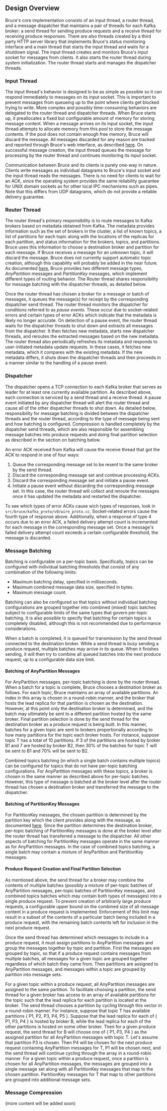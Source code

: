 ## Design Overview

Bruce's core implementation consists of an input thread, a router thread, and a
message dispatcher that maintains a pair of threads for each Kafka broker: a
send thread for sending produce requests and a receive thread for receiving
produce responses.  There are also threads created by a third party HTTP server
library that implements Bruce's status monitoring interface and a main thread
that starts the input thread and waits for a shutdown signal.  The input thread
creates and monitors Bruce's input socket for messages from clients.  It also
starts the router thread during system initialization.  The router thread
starts and manages the dispatcher threads.

### Input Thread

The input thread's behavior is designed to be as simple as possible so it can
respond immediately to messages on its input socket.  This is important to
prevent messages from queueing up to the point where clients get blocked trying
to write.  More complex and possibly time-consuming behaviors are delegated to
the router thread and dispatcher threads.  When Bruce starts up, it
preallocates a fixed but configurable amount of memory for storing message
content.  When a message arrives on its input socket, the input thread attempts
to allocate memory from this pool to store the message contents.  If the pool
does not contain enough free memory, Bruce will discard the message.  All
messages discarded for any reason are tracked and reported through Bruce's web
interface, as described
[here](https://github.com/tagged/bruce/blob/master/doc/status_monitoring.md#discard-reporting).
On successful message creation, the input thread queues the message for
processing by the router thread and continues monitoring its input socket.

Communication between Bruce and its clients is purely one-way in nature.
Clients write messages as individual datagrams to Bruce's input socket and the
input thread reads the messages.  There is no need for clients to wait for an
ACK, since the operating system provides the same reliability guarantee for
UNIX domain sockets as for other local IPC mechanisms such as pipes.  Note that
this differs from UDP datagrams, which do not provide a reliable delivery
guarantee.

### Router Thread

The router thread's primary responsibility is to route messages to Kafka
brokers based on metadata obtained from Kafka.  The metadata provides
information such as the set of brokers in the cluster, a list of known topics,
a list of partitions for each topic along with the locations of the replicas
for each partition, and status information for the brokers, topics, and
partitions.  Bruce uses this information to choose a destination broker and
partition for each message.  If Bruce receives a message for an unknown topic,
it will discard the message.  Bruce does not currently support automatic topic
creation, although this capability will probably be added in the near future.
As documented
[here](https://github.com/tagged/bruce/blob/master/doc/sending_messages.md#message-types),
Bruce provides two different message types, *AnyPartition* messages and
*PartitionKey* messages, which implement different types of routing behavior.
The Router thread shares responsibility for message batching with the
dispatcher threads, as detailed below.

Once the router thread has chosen a broker for a message or batch of messages,
it queues the message(s) for receipt by the corresponding dispatcher send
thread.  The router thread monitors the dispatcher for conditions referred to
as *pause events*.  These occur due to socket-related errors and certain types
of error ACKs which indicate that the metadata is likely no longer accurate.
On detection of a pause event, the router thread waits for the dispatcher
threads to shut down and extracts all messages from the dispatcher.  It then
fetches new metadata, starts new dispatcher threads, and reroutes the extracted
messages based on the new metadata.  The router thread also periodically
refreshes its metadata and responds to user-initiated metadata update requests.
In these cases, it fetches new metadata, which it compares with the existing
metadata.  If the new metadata differs, it shuts down the dispatcher threads
and then proceeds in a manner similar to the handling of a pause event.

### Dispatcher

The dispatcher opens a TCP connection to each Kafka broker that serves as
leader for at least one currently available partition.  As described above,
each connection is serviced by a send thread and a receive thread.  A pause
event initiated by any dispatcher thread will alert the router thread and cause
all of the other dispatcher threads to shut down.  As detailed below,
responsibility for message batching is divided between the dispatcher threads
and the router thread, according to the type of message being sent and how
batching is configured.  Compression is handled completely by the dispatcher
send threads, which are also responsible for assembling message batches into
produce requests and doing final partition selection as described in the
section on batching below.

An error ACK received from Kafka will cause the receive thread
that got the ACK to respond in one of four ways:

1. Queue the corresponding message set to be resent to the same broker by the
   send thread.
2. Discard the corresponding message set and continue processing ACKs.
3. Discard the corresponding message set and initiate a pause event.
4. Initiate a pause event without discarding the corresponding message set.  In
   this case, the router thread will collect and reroute the messages once it
   has updated the metadata and restarted the dispatcher.

To see which types of error ACKs cause wich types of responses, look in
`src/bruce/kafka_proto/v0/wire_proto.cc`.  Socket-related errors cause the
fourth type of response above.  Additionally, when a response of type 4 occurs
due to an error ACK, a failed delivery attempt count is incremented for each
message in the corresponding message set.  Once a message's failed delivery
attempt count exceeds a certain configurable threshold, the message is
discarded.

### Message Batching

Batching is configurable on a per-topic basis.  Specifically, topics can be
configured with individual batching thresholds that consist of any combination
of the following limits:

- Maximum batching delay, specified in milliseconds.
- Maximum combined message data size, specified in bytes.
- Maximum message count.

Batching can also be configured so that topics without individual batching
configurations are grouped together into combined (mixed) topic batches subject
to configurable limits of the same types that govern per-topic batching.  It is
also possible to specify that batching for certain topics is completely
disabled, although this is not recommended due to performance considerations.

When a batch is completed, it is queued for transmission by the send thread
connected to the destination broker.  While a send thread is busy sending a
produce request, multiple batches may arrive in its queue.  When it finishes
sending, it will then try to combine all queued batches into the next produce
request, up to a configurable data size limit.

#### Batching of AnyPartition Messages

For AnyPartition messages, per-topic batching is done by the router thread.
When a batch for a topic is complete, Bruce chooses a destination broker as
follows.  For each topic, Bruce maintains an array of available partitions.  An
index in this array is chosen in a round-robin manner, and the broker that
hosts the lead replica for that partition is chosen as the destination.
However, at this point only the destination broker is determined, and the batch
may ultimately be sent to a different partition hosted by the same broker.
Final partition selection is done by the send thread for the destination broker
as a produce request is being built.  In this manner, batches for a given topic
are sent to brokers proportionally according to how many partitions for the
topic each broker hosts.  For instance, suppose topic T has a total of 10
partitions.  If 3 of the partitions are hosted by broker B1 and 7 are hosted by
broker B2, then 30% of the batches for topic T will be sent to B1 and 70% will
be sent to B2.

Combined topics batching (in which a single batch contains multiple topics) can
be configured for topics that do not have per-topic batching configurations.
For AnyPartition messages with these topics, a broker is chosen in the same
manner as described above for per-topic batches.  However, this type of message
is batched at the broker level after the router thread has chosen a destination
broker and transferred the message to the dispatcher.

#### Batching of PartitionKey Messages

For PartitionKey messages, the chosen partition is determined by the partition
key which the client provides along with the message, as documented
[here](https://github.com/tagged/bruce/blob/master/doc/sending_messages.md#message-types).
Since the partition determines the destination broker, per-topic batching of
PartitionKey messages is done at the broker level after the router thread has
transferred a message to the dispatcher.  All other aspects of batching for
PartitionKey messages operate in the same manner as for AnyPartition messages.
In the case of combined topics batching, a single batch may contain a mixture
of AnyPartition and PartitionKey messages.

#### Produce Request Creation and Final Partition Selection

As mentioned above, the send thread for a broker may combine the contents of
multiple batches (possibly a mixture of per-topic batches of AnyPartition
messages, per-topic batches of PartitionKey messages, and combined topics
batches which may contain both types of messages) into a single produce
request.  To prevent creation of arbitrarily large produce requests, a
configurable upper bound on the combined size of all message content in a
produce request is implemented.  Enforcement of this limit may result in a
subset of the contents of a particular batch being included in a produce
request, with the remaining batch contents left for inclusion in the next
produce request.

Once the send thread has determined which messages to include in a produce
request, it must assign partitions to AnyPartition messages and group the
messages together by topic and partition.  First the messages are grouped by
topic, so that if a produce request contains messages from multiple batches,
all messages for a given topic are grouped together regardless of which batch
they came from.  Then partitions are assigned to AnyPartition messages, and
messages within a topic are grouped by partition into message sets.

For a given topic within a produce request, all AnyPartition messages are
assigned to the same partition.  To facilitate choosing a partition, the send
thread for a given broker has access to an array of available partitions for
the topic such that the lead replica for each partition is located at the
broker.  The send thread chooses a partition by cycling through this vector in
a round-robin manner.  For instance, suppose that topic T has available
partitions { P1, P2, P3, P4, P5 }.  Suppose that the lead replica for each of
{ P1, P3, P4 } is hosted by broker B, while the lead replica for each of the
other partitions is hosted on some other broker.  Then for a given produce
request, the send thread for B will choose one of { P1, P3, P4 } as the
assigned partition for all AnyPartition messages with topic T.  Let's assume
that partition P3 is chosen.  Then P4 will be chosen for the next produce
request containing AnyPartition messages for T, P1 will be chosen next, and the
send thread will continue cycling through the array in a round-robin manner.
For a given topic within a produce request, once a partition is chosen for all
AnyPartition messages, the messages are grouped into a single message set along
with all PartitionKey messages that map to the chosen partition.  PartitionKey
messages for T that map to other partitions are grouped into additional message
sets.

### Message Compression

(more content will be added soon)
